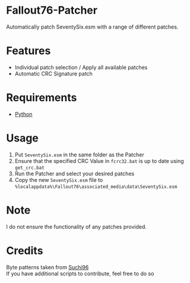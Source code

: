 # Fallout76-Patcher

Automatically patch SeventySix.esm with a range of different patches.

# Features

- Individual patch selection / Apply all available patches
- Automatic CRC Signature patch

# Requirements
- [Python](https://www.python.org/downloads/)

# Usage
1. Put `SeventySix.esm` in the same folder as the Patcher
2. Ensure that the specified CRC Value in `fcrc32.bat` is up to date using `get_crc.bat`
3. Run the Patcher and select your desired patches
4. Copy the new `SeventySix.esm` file to `%localappdata%\Fallout76\associated_media\data\SeventySix.esm`

# Note
I do not ensure the functionality of any patches provided.

# Credits

Byte patterns taken from [Suchi96](https://github.com/Suchi96/Fallout-76-Modding)
<br>
If you have additional scripts to contribute, feel free to do so
